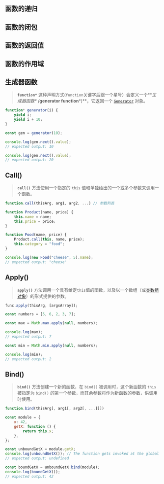 ## 函数的递归

## 函数的闭包

## 函数的返回值

## 函数的作用域

## 生成器函数

> **`function*`** 这种声明方式(`function`关键字后跟一个星号）会定义一个**_生成器函数\* (_**generator function**\*)**，它返回一个 [`Generator`](https://developer.mozilla.org/zh-CN/docs/Web/JavaScript/Reference/Global_Objects/Generator) 对象。

```javascript
function* generator(i) {
    yield i;
    yield i + 10;
}

const gen = generator(10);

console.log(gen.next().value);
// expected output: 10

console.log(gen.next().value);
// expected output: 20
```

## Call()

> **`call()`** 方法使用一个指定的 `this` 值和单独给出的一个或多个参数来调用一个函数。

```javascript
function.call(thisArg, arg1, arg2, ...) // 参数列表
```

```javascript
function Product(name, price) {
    this.name = name;
    this.price = price;
}

function Food(name, price) {
    Product.call(this, name, price);
    this.category = "food";
}

console.log(new Food("cheese", 5).name);
// expected output: "cheese"
```

## Apply()

> **`apply()`** 方法调用一个具有给定`this`值的函数，以及以一个数组（或[类数组对象](https://developer.mozilla.org/zh-CN/docs/Web/JavaScript/Guide/Indexed_collections#working_with_array-like_objects)）的形式提供的参数。

```javascript
func.apply(thisArg, [argsArray]);
```

```javascript
const numbers = [5, 6, 2, 3, 7];

const max = Math.max.apply(null, numbers);

console.log(max);
// expected output: 7

const min = Math.min.apply(null, numbers);

console.log(min);
// expected output: 2
```

## Bind()

> **`bind()`** 方法创建一个新的函数，在 `bind()` 被调用时，这个新函数的 `this` 被指定为 `bind()` 的第一个参数，而其余参数将作为新函数的参数，供调用时使用。

```javascript
function.bind(thisArg[, arg1[, arg2[, ...]]])
```

```javascript
const module = {
    x: 42,
    getX: function () {
        return this.x;
    },
};

const unboundGetX = module.getX;
console.log(unboundGetX()); // The function gets invoked at the global scope
// expected output: undefined

const boundGetX = unboundGetX.bind(module);
console.log(boundGetX());
// expected output: 42
```
